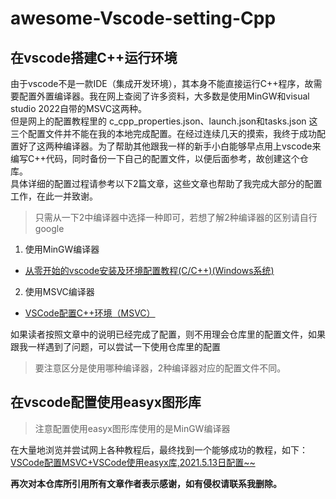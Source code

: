 # awesome-Vscode-setting-Cpp
## 在vscode搭建C++运行环境
由于vscode不是一款IDE（集成开发环境），其本身不能直接运行C++程序，故需要配置外置编译器。我在网上查阅了许多资料，大多数是使用MinGW和visual studio 2022自带的MSVC这两种。  
但是网上的配置教程里的 c_cpp_properties.json、launch.json和tasks.json 这三个配置文件并不能在我的本地完成配置。在经过连续几天的摸索，我终于成功配置好了这两种编译器。为了帮助其他跟我一样的新手小白能够早点用上vscode来编写C++代码，同时备份一下自己的配置文件，以便后面参考，故创建这个仓库。  
具体详细的配置过程请参考以下2篇文章，这些文章也帮助了我完成大部分的配置工作，在此一并致谢。  
> 只需从一下2中编译器中选择一种即可，若想了解2种编译器的区别请自行google
1. 使用MinGW编译器
* [从零开始的vscode安装及环境配置教程(C/C++)(Windows系统)](https://blog.csdn.net/qq_45807140/article/details/112862592)
2. 使用MSVC编译器
* [VSCode配置C++环境（MSVC）](https://blog.csdn.net/qq_38981614/article/details/99629597)

如果读者按照文章中的说明已经完成了配置，则不用理会仓库里的配置文件，如果跟我一样遇到了问题，可以尝试一下使用仓库里的配置
> 要注意区分是使用哪种编译器，2种编译器对应的配置文件不同。    

## 在vscode配置使用easyx图形库
> 注意配置使用easyx图形库使用的是MinGW编译器

在大量地浏览并尝试网上各种教程后，最终找到一个能够成功的教程，如下：[VSCode配置MSVC+VSCode使用easyx库,2021.5.13日配置~~](https://www.cnblogs.com/zaunekko/p/14774675.html)

**再次对本仓库所引用所有文章作者表示感谢，如有侵权请联系我删除。**
